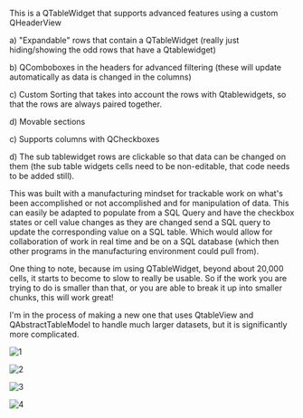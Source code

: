 This is a QTableWidget that supports advanced features using a custom QHeaderView

a)   "Expandable" rows that contain a QTableWidget      (really just hiding/showing the odd rows that have a Qtablewidget)

b)   QComboboxes in the headers for advanced filtering   (these will update automatically as data is changed in the columns)

c)   Custom Sorting that takes into account the rows with Qtablewidgets, so that the rows are always paired together.

d)   Movable sections

c)   Supports columns with QCheckboxes

d)   The sub tablewidget rows are clickable so that data can be changed on them  (the sub table widgets cells need to be non-editable, that code needs to be added still).


This was built with a manufacturing mindset for trackable work on what's been accomplished or not accomplished and for manipulation of data.   This can easily be adapted to populate from a SQL Query and have the checkbox states or cell value changes as they are changed send a SQL query to update the corresponding value on a SQL table.
Which would allow for collaboration of work in real time and be on a SQL database (which then other programs in the manufacturing environment could pull from).



 One thing to note, because im using QTableWidget, beyond about 20,000 cells, it starts to become to slow to really be usable.   So if the work you are trying to do is smaller than that, or you are able to break it up into smaller chunks, this will work great!

I'm in the process of making a new one that uses QtableView and QAbstractTableModel to handle much larger datasets, but it is significantly more complicated.





![1](https://github.com/jxfuller1/QTableWidget-with-Filters-/assets/123666150/f1f21acd-2325-4cc4-904a-11242df400ed)


![2](https://github.com/jxfuller1/QTableWidget-with-Filters-/assets/123666150/36d266c2-d8c5-45d6-89d9-18bdf051e427)


![3](https://github.com/jxfuller1/QTableWidget-with-Filters-/assets/123666150/6e27227a-ec54-4cf1-804b-e0387a61351a)


![4](https://github.com/jxfuller1/QTableWidget-with-Filters-/assets/123666150/da18798b-90b0-4ea8-9374-0ef1c47aeba0)
